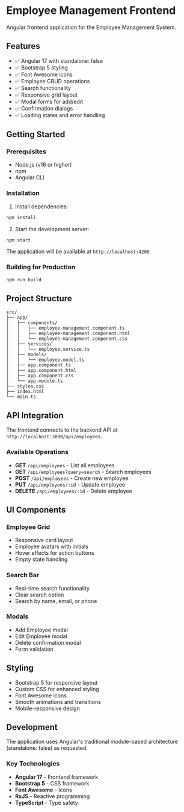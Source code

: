# Employee Management Frontend

Angular frontend application for the Employee Management System.

## Features

- ✅ Angular 17 with standalone: false
- ✅ Bootstrap 5 styling
- ✅ Font Awesome icons
- ✅ Employee CRUD operations
- ✅ Search functionality
- ✅ Responsive grid layout
- ✅ Modal forms for add/edit
- ✅ Confirmation dialogs
- ✅ Loading states and error handling

## Getting Started

### Prerequisites

- Node.js (v16 or higher)
- npm
- Angular CLI

### Installation

1. Install dependencies:

```bash
npm install
```

2. Start the development server:

```bash
npm start
```

The application will be available at `http://localhost:4200`.

### Building for Production

```bash
npm run build
```

## Project Structure

```
src/
├── app/
│   ├── components/
│   │   ├── employee-management.component.ts
│   │   ├── employee-management.component.html
│   │   └── employee-management.component.css
│   ├── services/
│   │   └── employee.service.ts
│   ├── models/
│   │   └── employee.model.ts
│   ├── app.component.ts
│   ├── app.component.html
│   ├── app.component.css
│   └── app.module.ts
├── styles.css
├── index.html
└── main.ts
```

## API Integration

The frontend connects to the backend API at `http://localhost:3000/api/employees`.

### Available Operations

- **GET** `/api/employees` - List all employees
- **GET** `/api/employees?query=search` - Search employees
- **POST** `/api/employees` - Create new employee
- **PUT** `/api/employees/:id` - Update employee
- **DELETE** `/api/employees/:id` - Delete employee

## UI Components

### Employee Grid

- Responsive card layout
- Employee avatars with initials
- Hover effects for action buttons
- Empty state handling

### Search Bar

- Real-time search functionality
- Clear search option
- Search by name, email, or phone

### Modals

- Add Employee modal
- Edit Employee modal
- Delete confirmation modal
- Form validation

## Styling

- Bootstrap 5 for responsive layout
- Custom CSS for enhanced styling
- Font Awesome icons
- Smooth animations and transitions
- Mobile-responsive design

## Development

The application uses Angular's traditional module-based architecture (standalone: false) as requested.

### Key Technologies

- **Angular 17** - Frontend framework
- **Bootstrap 5** - CSS framework
- **Font Awesome** - Icons
- **RxJS** - Reactive programming
- **TypeScript** - Type safety

